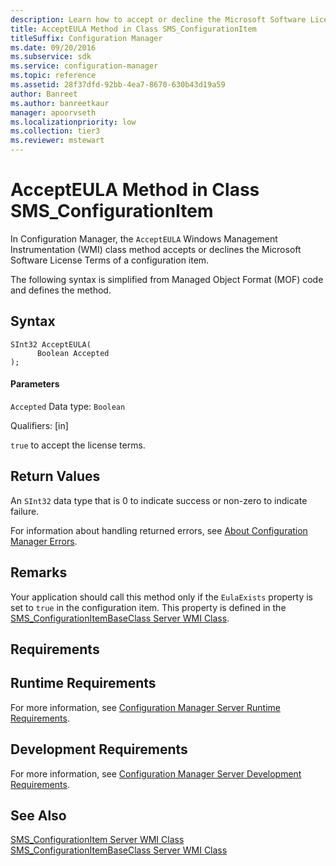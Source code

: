 ```yaml
---
description: Learn how to accept or decline the Microsoft Software License Terms of a configuration item using AcceptEULA class in Configuration Manager.
title: AcceptEULA Method in Class SMS_ConfigurationItem
titleSuffix: Configuration Manager
ms.date: 09/20/2016
ms.subservice: sdk
ms.service: configuration-manager
ms.topic: reference
ms.assetid: 28f37dfd-92bb-4ea7-8670-630b43d19a59
author: Banreet
ms.author: banreetkaur
manager: apoorvseth
ms.localizationpriority: low
ms.collection: tier3
ms.reviewer: mstewart
---
```

# AcceptEULA Method in Class SMS_ConfigurationItem
In Configuration Manager, the `AcceptEULA` Windows Management Instrumentation (WMI) class method accepts or declines the Microsoft Software License Terms of a configuration item.

 The following syntax is simplified from Managed Object Format (MOF) code and defines the method.

## Syntax

```
SInt32 AcceptEULA(
      Boolean Accepted
);
```

#### Parameters
 `Accepted`
 Data type: `Boolean`

 Qualifiers: [in]

 `true` to accept the license terms.

## Return Values
 An `SInt32` data type that is 0 to indicate success or non-zero to indicate failure.

 For information about handling returned errors, see [About Configuration Manager Errors](../../../develop/core/understand/about-configuration-manager-errors.md).

## Remarks
 Your application should call this method only if the `EulaExists` property is set to `true` in the configuration item. This property is defined in the [SMS_ConfigurationItemBaseClass Server WMI Class](../../../develop/reference/compliance/sms_configurationitembaseclass-server-wmi-class.md).

## Requirements

## Runtime Requirements
 For more information, see [Configuration Manager Server Runtime Requirements](../../../develop/core/reqs/server-runtime-requirements.md).

## Development Requirements
 For more information, see [Configuration Manager Server Development Requirements](../../../develop/core/reqs/server-development-requirements.md).

## See Also
 [SMS_ConfigurationItem Server WMI Class](../../../develop/reference/compliance/sms_configurationitem-server-wmi-class.md)
 [SMS_ConfigurationItemBaseClass Server WMI Class](../../../develop/reference/compliance/sms_configurationitembaseclass-server-wmi-class.md)
